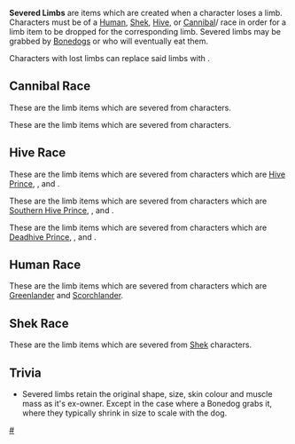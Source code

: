 **Severed Limbs** are items which are created when a character loses a
limb. Characters must be of a [Human](Human.md "wikilink"),
[Shek](Shek.md "wikilink"), [Hive](Hive.md "wikilink"), or
[Cannibal](Cannibal.md "wikilink")/[](Cannibal_Skav.md) race in order for a limb item to be
dropped for the corresponding limb. Severed limbs may be grabbed by
[Bonedogs](Bonedog.md "wikilink") or [](Boneyard_Wolf.md) who will eventually eat them.

Characters with lost limbs can replace said limbs with [](Robot_Limbs.md).

## Cannibal Race

These are the limb items which are severed from [](Cannibal_(Race).md) characters.

These are the limb items which are severed from [](Cannibal_Skav.md) characters.

## Hive Race

These are the limb items which are severed from characters which are
[Hive Prince](Hive_Prince.md "wikilink"), [](Hive_Soldier_Drone.md), and [](Hive_Worker_Drone.md).

These are the limb items which are severed from characters which are
[Southern Hive Prince](Southern_Hive_Prince.md "wikilink"), [](Southern_Hive_Soldier_Drone.md), and [](Southern_Hive_Worker_Drone.md).

These are the limb items which are severed from characters which are
[Deadhive Prince](Deadhive_Prince.md "wikilink"), [](Deadhive_Soldier.md), and [](Deadhive_Worker.md).

## Human Race

These are the limb items which are severed from characters which are
[Greenlander](Greenlander.md "wikilink") and
[Scorchlander](Scorchlander.md "wikilink").

## Shek Race

These are the limb items which are severed from [Shek](Shek.md "wikilink")
characters.

## Trivia

- Severed limbs retain the original shape, size, skin colour and muscle
  mass as it's ex-owner. Except in the case where a Bonedog grabs it,
  where they typically shrink in size to scale with the dog.

[\#](Category:Items "wikilink")